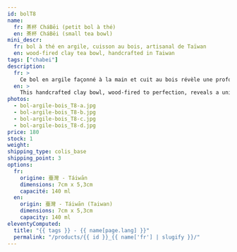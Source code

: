 ```yaml
---
id: bolT8
name:
  fr: 茶杯 CháBēi (petit bol à thé)
  en: 茶杯 CháBēi (small tea bowl)
mini_descr:
  fr: bol à thé en argile, cuisson au bois, artisanal de Taïwan
  en: wood-fired clay tea bowl, handcrafted in Taiwan
tags: ["chabei"]
description:
  fr: >
    Ce bol en argile façonné à la main et cuit au bois révèle une profondeur unique dans ses teintes naturelles, allant des bruns chauds aux nuances sombres et satinées.<!--more--> Sa texture légèrement irrégulière et sa forme équilibrée capturent l’essence intemporelle de l’artisanat en argile. Chaque détail raconte une histoire, rendant chaque pièce véritablement unique et pleine de caractère.
  en: >
    This handcrafted clay bowl, wood-fired to perfection, reveals a unique depth in its natural tones, ranging from warm browns to dark, satin-like hues.<!--more--> Its slightly irregular texture and balanced shape capture the timeless essence of clay craftsmanship. Every detail tells a story, making each piece truly unique and full of character.
photos:
  - bol-argile-bois_T8-a.jpg
  - bol-argile-bois_T8-b.jpg
  - bol-argile-bois_T8-c.jpg
  - bol-argile-bois_T8-d.jpg
price: 180
stock: 1
weight:
shipping_type: colis_base
shipping_point: 3
options:
  fr:
    origine: 臺灣 - Táiwān
    dimensions: 7cm x 5,3cm
    capacité: 140 ml
  en:
    origin: 臺灣 - Táiwān (Taiwan)
    dimensions: 7cm x 5,3cm
    capacity: 140 ml
eleventyComputed:
  title: "{{ tags }} - {{ name[page.lang] }}"
  permalink: "/products/{{ id }}_{{ name['fr'] | slugify }}/"
---
```

